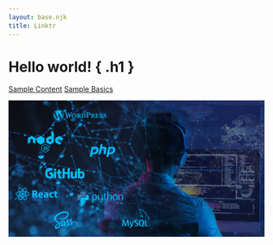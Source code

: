 ```yaml
---
layout: base.njk
title: Linktr
---
```


# **Hello world!** { .h1 }

[Sample Content](sample/index.md)
[Sample Basics](sample/basics.md)

![Hero image](assets/img/web-hero.jpg)